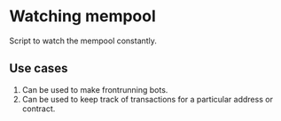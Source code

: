 # Watching mempool

Script to watch the mempool constantly.

## Use cases

1. Can be used to make frontrunning bots.
2. Can be used to keep track of transactions for a particular address or contract.
